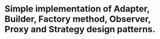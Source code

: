 # Simple implementation of Adapter, Builder, Factory method, Observer, Proxy and Strategy design patterns.